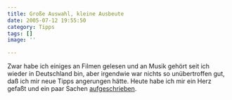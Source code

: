 ```yaml
---
title: Große Auswahl, kleine Ausbeute
date: 2005-07-12 19:55:50
category: Tipps
tags: []
image: ''

---
```


Zwar habe ich einiges an Filmen gelesen und an Musik gehört seit ich wieder in Deutschland bin, aber irgendwie war nichts so unübertroffen gut, daß ich mir neue Tipps angerungen hätte. Heute habe ich mir ein Herz gefaßt und ein paar Sachen [aufgeschrieben](/category/tipps/).
